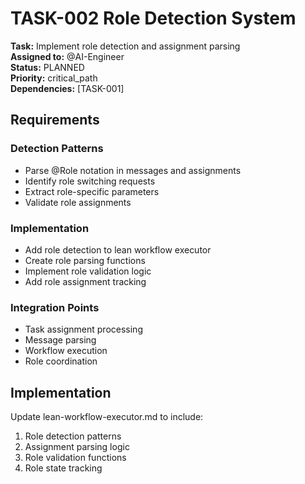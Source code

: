 # TASK-002 Role Detection System

**Task:** Implement role detection and assignment parsing  
**Assigned to:** @AI-Engineer  
**Status:** PLANNED  
**Priority:** critical_path  
**Dependencies:** [TASK-001]

## Requirements

### Detection Patterns
- Parse @Role notation in messages and assignments
- Identify role switching requests
- Extract role-specific parameters
- Validate role assignments

### Implementation
- Add role detection to lean workflow executor
- Create role parsing functions
- Implement role validation logic
- Add role assignment tracking

### Integration Points
- Task assignment processing
- Message parsing
- Workflow execution
- Role coordination

## Implementation

Update lean-workflow-executor.md to include:
1. Role detection patterns
2. Assignment parsing logic
3. Role validation functions
4. Role state tracking